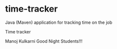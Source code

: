 # time-tracker
Java (Maven) application for tracking time on the job

Time tracker

Manoj Kulkarni
Good Night Students!!!
